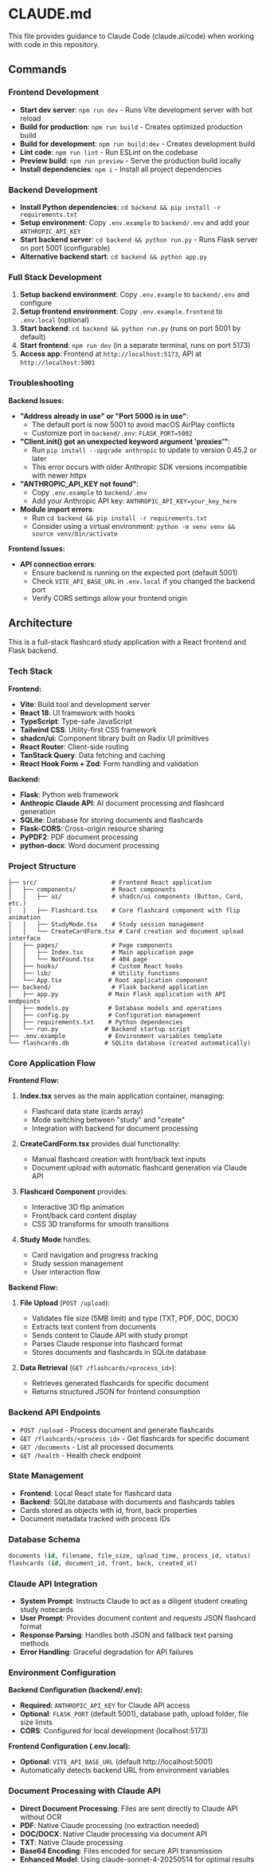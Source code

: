 # CLAUDE.md

This file provides guidance to Claude Code (claude.ai/code) when working with code in this repository.

## Commands

### Frontend Development
- **Start dev server**: `npm run dev` - Runs Vite development server with hot reload
- **Build for production**: `npm run build` - Creates optimized production build
- **Build for development**: `npm run build:dev` - Creates development build
- **Lint code**: `npm run lint` - Run ESLint on the codebase
- **Preview build**: `npm run preview` - Serve the production build locally
- **Install dependencies**: `npm i` - Install all project dependencies

### Backend Development
- **Install Python dependencies**: `cd backend && pip install -r requirements.txt`
- **Setup environment**: Copy `.env.example` to `backend/.env` and add your `ANTHROPIC_API_KEY`
- **Start backend server**: `cd backend && python run.py` - Runs Flask server on port 5001 (configurable)
- **Alternative backend start**: `cd backend && python app.py`

### Full Stack Development
1. **Setup backend environment**: Copy `.env.example` to `backend/.env` and configure
2. **Setup frontend environment**: Copy `.env.example.frontend` to `.env.local` (optional)
3. **Start backend**: `cd backend && python run.py` (runs on port 5001 by default)
4. **Start frontend**: `npm run dev` (in a separate terminal, runs on port 5173)
5. **Access app**: Frontend at `http://localhost:5173`, API at `http://localhost:5001`

### Troubleshooting

**Backend Issues:**
- **"Address already in use" or "Port 5000 is in use"**:
  - The default port is now 5001 to avoid macOS AirPlay conflicts
  - Customize port in `backend/.env`: `FLASK_PORT=5002`
- **"Client.__init__() got an unexpected keyword argument 'proxies'"**:
  - Run `pip install --upgrade anthropic` to update to version 0.45.2 or later
  - This error occurs with older Anthropic SDK versions incompatible with newer httpx
- **"ANTHROPIC_API_KEY not found"**:
  - Copy `.env.example` to `backend/.env`
  - Add your Anthropic API key: `ANTHROPIC_API_KEY=your_key_here`
- **Module import errors**:
  - Run `cd backend && pip install -r requirements.txt`
  - Consider using a virtual environment: `python -m venv venv && source venv/bin/activate`

**Frontend Issues:**
- **API connection errors**:
  - Ensure backend is running on the expected port (default 5001)
  - Check `VITE_API_BASE_URL` in `.env.local` if you changed the backend port
  - Verify CORS settings allow your frontend origin

## Architecture

This is a full-stack flashcard study application with a React frontend and Flask backend.

### Tech Stack

**Frontend:**
- **Vite**: Build tool and development server
- **React 18**: UI framework with hooks
- **TypeScript**: Type-safe JavaScript
- **Tailwind CSS**: Utility-first CSS framework
- **shadcn/ui**: Component library built on Radix UI primitives
- **React Router**: Client-side routing
- **TanStack Query**: Data fetching and caching
- **React Hook Form + Zod**: Form handling and validation

**Backend:**
- **Flask**: Python web framework
- **Anthropic Claude API**: AI document processing and flashcard generation
- **SQLite**: Database for storing documents and flashcards
- **Flask-CORS**: Cross-origin resource sharing
- **PyPDF2**: PDF document processing
- **python-docx**: Word document processing

### Project Structure
```
├── src/                     # Frontend React application
│   ├── components/          # React components
│   │   ├── ui/              # shadcn/ui components (Button, Card, etc.)
│   │   ├── Flashcard.tsx    # Core flashcard component with flip animation
│   │   ├── StudyMode.tsx    # Study session management
│   │   └── CreateCardForm.tsx # Card creation and document upload interface
│   ├── pages/               # Page components
│   │   ├── Index.tsx        # Main application page
│   │   └── NotFound.tsx     # 404 page
│   ├── hooks/               # Custom React hooks
│   ├── lib/                 # Utility functions
│   └── App.tsx             # Root application component
├── backend/                 # Flask backend application
│   ├── app.py              # Main Flask application with API endpoints
│   ├── models.py           # Database models and operations
│   ├── config.py           # Configuration management
│   ├── requirements.txt    # Python dependencies
│   └── run.py             # Backend startup script
├── .env.example            # Environment variables template
└── flashcards.db          # SQLite database (created automatically)
```

### Core Application Flow

**Frontend Flow:**
1. **Index.tsx** serves as the main application container, managing:
   - Flashcard data state (cards array)
   - Mode switching between "study" and "create"
   - Integration with backend for document processing

2. **CreateCardForm.tsx** provides dual functionality:
   - Manual flashcard creation with front/back text inputs
   - Document upload with automatic flashcard generation via Claude API

3. **Flashcard Component** provides:
   - Interactive 3D flip animation
   - Front/back card content display
   - CSS 3D transforms for smooth transitions

4. **Study Mode** handles:
   - Card navigation and progress tracking
   - Study session management
   - User interaction flow

**Backend Flow:**
1. **File Upload** (`POST /upload`):
   - Validates file size (5MB limit) and type (TXT, PDF, DOC, DOCX)
   - Extracts text content from documents
   - Sends content to Claude API with study prompt
   - Parses Claude response into flashcard format
   - Stores documents and flashcards in SQLite database

2. **Data Retrieval** (`GET /flashcards/<process_id>`):
   - Retrieves generated flashcards for specific document
   - Returns structured JSON for frontend consumption

### Backend API Endpoints
- `POST /upload` - Process document and generate flashcards
- `GET /flashcards/<process_id>` - Get flashcards for specific document
- `GET /documents` - List all processed documents
- `GET /health` - Health check endpoint

### State Management
- **Frontend**: Local React state for flashcard data
- **Backend**: SQLite database with documents and flashcards tables
- Cards stored as objects with id, front, back properties
- Document metadata tracked with process IDs

### Database Schema
```sql
documents (id, filename, file_size, upload_time, process_id, status)
flashcards (id, document_id, front, back, created_at)
```

### Claude API Integration
- **System Prompt**: Instructs Claude to act as a diligent student creating study notecards
- **User Prompt**: Provides document content and requests JSON flashcard format
- **Response Parsing**: Handles both JSON and fallback text parsing methods
- **Error Handling**: Graceful degradation for API failures

### Environment Configuration

**Backend Configuration (backend/.env):**
- **Required**: `ANTHROPIC_API_KEY` for Claude API access
- **Optional**: `FLASK_PORT` (default 5001), database path, upload folder, file size limits
- **CORS**: Configured for local development (localhost:5173)

**Frontend Configuration (.env.local):**
- **Optional**: `VITE_API_BASE_URL` (default http://localhost:5001)
- Automatically detects backend URL from environment variables

### Document Processing with Claude API
- **Direct Document Processing**: Files are sent directly to Claude API without OCR
- **PDF**: Native Claude processing (no extraction needed)
- **DOC/DOCX**: Native Claude processing via document API
- **TXT**: Native Claude processing
- **Base64 Encoding**: Files encoded for secure API transmission
- **Enhanced Model**: Using claude-sonnet-4-20250514 for optimal results